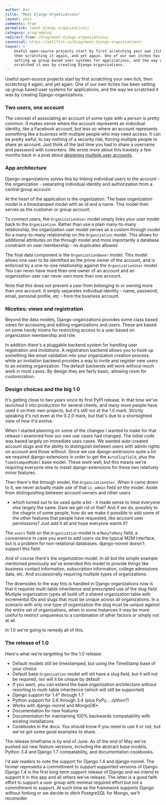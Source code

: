 ```yaml
---
author: Ben
title: "Meet Django Organizations"
layout: post
comments: true
permalink: /meet-django-organizations/
category: programming
redirect_from: /blog/meet-django-organizations/
canonical: https://wellfire.co/blog/meet-django-organizations/
teaser: >
    Useful open-source projects start by first scratching your own itch,
    then scratching it again, and yet again. One of our own itches has been
    setting up group based user systems for applications, and the way we
    scratched it was by creating Django-organizations.
---
```


Useful open-source projects start by first scratching your own itch,
then scratching it again, and yet again. One of our own itches has been
setting up group based user systems for applications, and the way we
scratched it was by creating Django-organizations.

### Two users, one account

The concept of associating an account of some type with a person is
pretty common. It makes sense where the account
represents an individual identity, like a Facebook account, but less so
where an account represents something like a business with multiple
people who may need access. It can be pretty awful, to say nothing of a
security risk, forcing multiple people to share an account. Just think
of the last time you had to share a username and
password with coworkers. We wrote more about this travesty a few months
back in a post about [designing multiple user
accounts](/blog/multiple-user-accounts-best-practices/).

### App architecture

Django-organizations solves this by linking individual users to the
account - the organization - separating individual identity and
authorization from a central group account.

At the heart of the application is the organization. The base
organization model is a timestamped model with an id and a name. This model
then serves as the customer or group account.

To connect users, the `OrganizationUser` model simply links your user
model back to the `Organization`. Rather than use a plain many-to-many
relationship, the organization user model serves as a custom through
model for a many-to-many relationship on the `Organization` model. This
allows for additional attributes on the through model and more
importantly a database constraint on user membership - no duplicates
allowed.

The final data component is the `OrganizationOwner` model. This model
allows one user to be identified as the prime owner of the account, and
is enforced by a one-to-one relationship against the `OrganizationUser`
model. You can never have more then one owner of an account and an
organization user can never own more than one account.

Note that this does not prevent a *user* from belonging to or owning
more than one account. It simply separates individual identity - name,
password, email, personal profile, etc - from the business account.

### Niceties: views and registration

Beyond the data models, Django-organizations provides some class based views
for accessing and editing organizations and users. These are based on some
handy mixins for restricting access to a user based on organization membership
and role.

In addition there's a pluggable backend system for handling user registration
and invitations. A registration backend allows you to hook up something like
email validation into your organization creation process, while an invitation
backend provides a way to invite and register new users to an existing
organization. The default backends will work without much work in most
cases. By design they are fairly basic, allowing room for customization.

### Design choices and the big 1.0

It's getting close to two years since its first PyPI release. In that
time we've launched it into production for several
clients, and many more people have used it on their own projects, but
it's still not at the 1.0 mark. Strictly speaking it's not even at the 0.2.0
mark, but that's due to a shortsighted view of how it'd evolve.

When I started planning on some of the changes I wanted to make for that
release I examined how our own use cases had changed. The initial code
was based largely on immediate uses cases. We wanted auto-created
account slugs and the ability to distinguish between users with admin
rights on account and those without. Since we use django-extensions
quite a bit we required django-extensions in order to get the
`AutoSlugfield`, plus the `TimeStampedModel` base model. These work
well, but this means we're requiring everyone else to install
django-extensions for these two relatively minor features.

Then there's the through model, the `OrganizationUser`. When it came
down to it, we never actually made use of that `is_admin` field on the
model. Aside from distinguishing between account owners and other users
- which turned out to be used quite a bit - it made sense to treat
everyone else largely the same. Dare we get rid of that? And if we do,
possibly to the chagrin of some people, how do we make it possible to
add some of the other features that people have requested, like account
user permissions? Just add it all and hope everyone wants it?

The `users` field on the `Organization` model is a `ManyToMany` field, a
convenience in case you want to add users via the typical M2M interface,
but is a problem for non-relational databases. django-nonrel doesn't
support this field.

And of course there's the organization model. In all but the simple
example mentioned previously we've extended this model to provide things
like business contact information, subscription information, college
admissions data, etc. And occassionally requiring multiple types of
organizations.

The downsides to the way this is handled in Django organizations now is
that it requires mulit-table inheritence and prescripted use of the slug
field. Mutliple organization types all build off a shared organization
table with incremental IDs and slugs that must be unique across *all*
organizations. In a scenario with only one type of organization the slug
must be unique against the entire set of organizations, when in some
instances it may be more useful to restrict uniqueness to a combination
of other factors or simply not at all.

In 1.0 we're going to remedy all of this.

### The release of 1.0

Here's what we're targetting for the 1.0 release:

* Default models still be timestamped, but using the TimeStamp base of
  your choice
* Default base `Organization` model will stil have a slug field, but it
  will not be required, nor will it be unique by default
* If you want, you can extend the base organization architecture without
  resorting to multi-table inheritence (which will still be supported)
* Django support for 1.4\* through 1.7
* Python support for 2.6 through 3.4 (plus PyPy... Jython?)
* Works with django-nonrel and MongoDB\*
* Documentation for new features
* Documentation for maintaining 100% backwards compatability with
  existing installations
* Cookbooks in the docs. You should know if you need to use it or not,
  but we've got some good examples to share.

The release timeframe is by end of June. As of the end of May we've pushed out
new feature versions, including the
abstract base models, Python 3.4 and Django 1.7 compatability, and
documentation cookbooks.

I'd ask readers to note the
support for Django 1.4 and django-nonrel. The former represents a
committment to support supported versions of Django. Django 1.4 is the
first long-term support release of Django and we intend to support it in
this app and all others we've release. The latter is a
good faith effort to support a user group with minimal required effort
but not a committment to support. At such time as the framework supports Django
without forking or we decide to ditch PostgreSQL for Mongo, we'll
reconsider.

